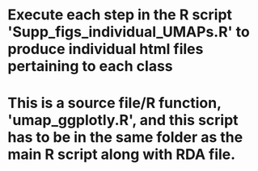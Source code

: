 # Execute each step in the R script 'Supp_figs_individual_UMAPs.R' to produce individual html files pertaining to each class
# This is a source file/R function, 'umap_ggplotly.R', and this script has to be in the same folder as the main R script along with RDA file. 
